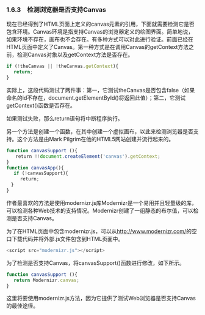 ### 1.6.3　检测浏览器是否支持Canvas

现在已经得到了HTML页面上定义的canvas元素的引用，下面就需要检测它是否包含环境。Canvas环境是指支持Canvas的浏览器定义的绘图界面。简单地说，如果环境不存在，画布也不会存在。有多种方式可以对此进行验证。前面已经在HTML页面中定义了Canvas。第一种方式是在调用Canvas的getContext方法之前，检测Canvas对象以及getContext方法是否存在。

```javascript
if (!theCanvas || !theCanvas.getContext){
　 return;
}
```

实际上，这段代码测试了两件事：第一，它测试theCanvas是否包含false（如果命名的id不存在，document.getElementById()将返回此值）；第二，它测试getContext()函数是否存在。

如果测试失败，那么return语句将中断程序执行。

另一个方法是创建一个函数，在其中创建一个虚拟画布，以此来检测浏览器是否支持。这个方法是由Mark Pilgrim在他的HTML5网站创建并流行起来的。

```javascript
function canvasSupport (){
　　return !!document.createElement('canvas').getContext;
}
function canvasApp(){ 
　 if (!canvasSupport){
　　　return;
　}
}
```

作者最喜欢的方法是使用modernizr.js库Modernizr是一个易用并且轻量级的库，可以检测各种Web技术的支持情况。Modernizr创建了一组静态的布尔值，可以检测是否支持Canvas。

为了在HTML页面中包含modernizr.js，可以从<a class="my_markdown" href="['http://www.modernizr.com/']">http://www.modernizr.com/</a>的空口下载代码并将外部.js文件包含到HTML页面中。

```javascript
<script src="modernizr.js"></script>
```

为了检测是否支持Canvas，将canvasSupport()函数进行修改，如下所示。

```javascript
function canvasSupport (){
　 return Modernizr.canvas;
}
```

这里将要使用modernizr.js方法，因为它提供了测试Web浏览器是否支持Canvas的最佳途径。

